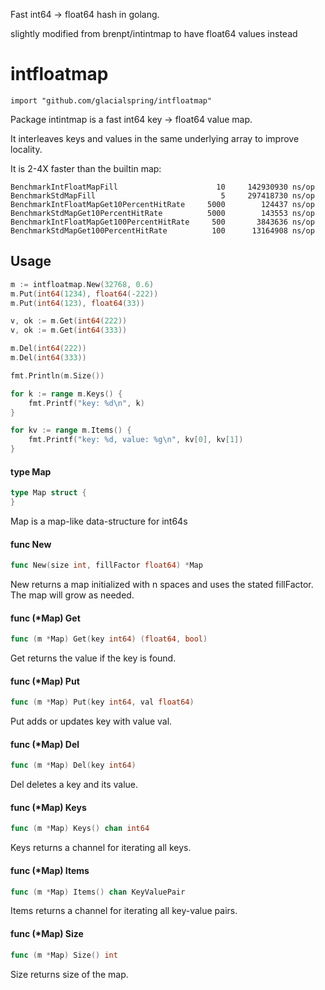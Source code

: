 Fast int64 -> float64 hash in golang.

slightly modified from brenpt/intintmap to have float64 values instead

# intfloatmap

    import "github.com/glacialspring/intfloatmap"

Package intintmap is a fast int64 key -> float64 value map.

It interleaves keys and values in the same underlying array to improve locality.

It is 2-4X faster than the builtin map:
```
BenchmarkIntFloatMapFill                      10	 142930930 ns/op
BenchmarkStdMapFill                    	       5	 297418730 ns/op
BenchmarkIntFloatMapGet10PercentHitRate	    5000	    124437 ns/op
BenchmarkStdMapGet10PercentHitRate     	    5000	    143553 ns/op
BenchmarkIntFloatMapGet100PercentHitRate     500	   3843636 ns/op
BenchmarkStdMapGet100PercentHitRate    	     100	  13164908 ns/op
```

## Usage

```go
m := intfloatmap.New(32768, 0.6)
m.Put(int64(1234), float64(-222))
m.Put(int64(123), float64(33))

v, ok := m.Get(int64(222))
v, ok := m.Get(int64(333))

m.Del(int64(222))
m.Del(int64(333))

fmt.Println(m.Size())

for k := range m.Keys() {
    fmt.Printf("key: %d\n", k)
}

for kv := range m.Items() {
    fmt.Printf("key: %d, value: %g\n", kv[0], kv[1])
}
```

#### type Map

```go
type Map struct {
}
```

Map is a map-like data-structure for int64s

#### func  New

```go
func New(size int, fillFactor float64) *Map
```
New returns a map initialized with n spaces and uses the stated fillFactor. The
map will grow as needed.

#### func (*Map) Get

```go
func (m *Map) Get(key int64) (float64, bool)
```
Get returns the value if the key is found.

#### func (*Map) Put

```go
func (m *Map) Put(key int64, val float64)
```
Put adds or updates key with value val.

#### func (*Map) Del

```go
func (m *Map) Del(key int64)
```
Del deletes a key and its value.

#### func (*Map) Keys

```go
func (m *Map) Keys() chan int64
```
Keys returns a channel for iterating all keys.

#### func (*Map) Items

```go
func (m *Map) Items() chan KeyValuePair
```
Items returns a channel for iterating all key-value pairs.


#### func (*Map) Size

```go
func (m *Map) Size() int
```
Size returns size of the map.

